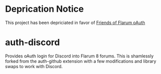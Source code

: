 # Deprication Notice
This project has been depriciated in favor of [Friends of Flarum oAuth](https://discuss.flarum.org/d/25182-friendsofflarum-oauth)

# auth-discord

Provides oAuth login for Discord into Flarum 8 forums.
This is shamlessly forked from the auth-github extension with a few modifications and library swaps to work with Discord.

